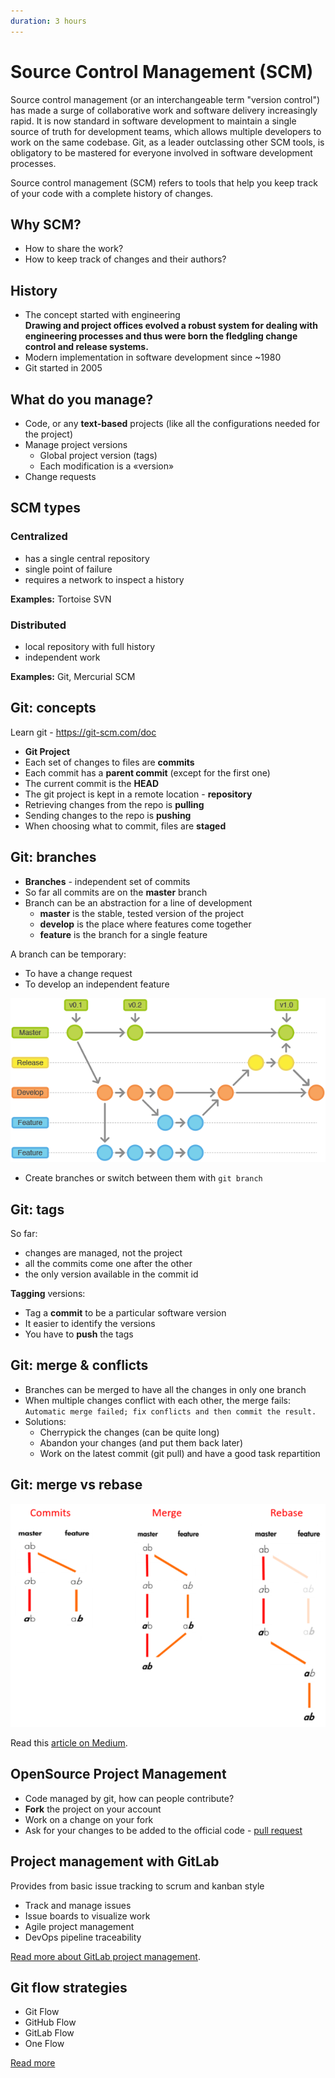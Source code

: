 ```yaml
---
duration: 3 hours
---
```


# Source Control Management (SCM)

Source control management (or an interchangeable term "version control") has made a surge of collaborative work and software delivery increasingly rapid. It is now standard in software development to maintain a single source of truth for development teams, which allows multiple developers to work on the same codebase. Git, as a leader outclassing other SCM tools, is obligatory to be mastered for everyone involved in software development processes.

Source control management (SCM) refers to tools that help you keep track of your code with a complete history of changes.

## Why SCM?

- How to share the work?
- How to keep track of changes and their authors?

## History

- The concept started with engineering   
  **Drawing and project offices evolved a robust system for dealing with engineering processes and thus were born the fledgling change control and release systems.**
- Modern implementation in software development since ~1980
- Git started in 2005

## What do you manage?

- Code, or any **text-based** projects (like all the configurations needed for the project)
- Manage project versions
  - Global project version (tags)
  - Each modification is a «version»
- Change requests

## SCM types

### Centralized

  - has a single central repository
  - single point of failure
  - requires a network to inspect a history
  
**Examples:** Tortoise SVN

### Distributed

  - local repository with full history
  - independent work

**Examples:** Git, Mercurial SCM

## Git: concepts

Learn git - https://git-scm.com/doc

- **Git Project**
- Each set of changes to files are **commits**
- Each commit has a **parent commit** (except for the first one)
- The current commit is the **HEAD**
- The git project is kept in a remote location - **repository**
- Retrieving changes from the repo is **pulling**
- Sending changes to the repo is **pushing**
- When choosing what to commit, files are **staged**

## Git: branches

- **Branches** - independent set of commits
- So far all commits are on the **master** branch
- Branch can be an abstraction for a line of development
  - **master** is the stable, tested version of the project
  - **develop** is the place where features come together
  - **feature** is the branch for a single feature

A branch can be temporary:
  - To have a change request
  - To develop an independent feature
    
![Git branches](image/git_branch.png)

- Create branches or switch between them with `git branch`

## Git: tags

So far:

- changes are managed, not the project
- all the commits come one after the other
- the only version available in the commit id

**Tagging** versions:

- Tag a **commit** to be a particular software version
- It easier to identify the versions
- You have to **push** the tags

## Git: merge & conflicts

- Branches can be merged to have all the changes in only one branch
- When multiple changes conflict with each other, the merge fails: `Automatic merge failed; fix conflicts and then commit the result.`
- Solutions:
  - Cherrypick the changes (can be quite long)
  - Abandon your changes (and put them back later)
  - Work on the latest commit (git pull) and have a good task repartition

## Git: merge vs rebase

![Merge vs Rebase](image/merge-vs-rebase.png)

Read this [article on Medium](https://medium.com/datadriveninvestor/git-rebase-vs-merge-cc5199edd77c).

## OpenSource Project Management

- Code managed by git, how can people contribute?
- **Fork** the project on your account
- Work on a change on your fork
- Ask for your changes to be added to the official code - [pull request](https://help.github.com/en/github/collaborating-with-issues-and-pull-requests/about-pull-requests)

## Project management with GitLab

Provides from basic issue tracking to scrum and kanban style

- Track and manage issues 
- Issue boards to visualize work
- Agile project management
- DevOps pipeline traceability

[Read more about GitLab project management](https://about.gitlab.com/solutions/project-management/).

## Git flow strategies

- Git Flow
- GitHub Flow
- GitLab Flow
- One Flow

[Read more](https://medium.com/@patrickporto/4-branching-workflows-for-git-30d0aaee7bf)
